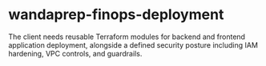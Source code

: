 # wandaprep-finops-deployment
The client needs reusable Terraform modules for backend and frontend application deployment, alongside a defined security posture including IAM hardening, VPC controls, and guardrails.
